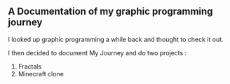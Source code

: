 ## A Documentation of my graphic programming journey

I looked up graphic programming a while back and thought to check it out. 

I then decided to document My Journey and do two projects : 

1. Fractals
2. Minecraft clone